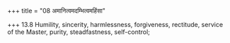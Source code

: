+++
title = "08 अमानित्वमदम्भित्वमहिंसा"

+++
13.8 Humility, sincerity, harmlessness, forgiveness, rectitude, service
of the Master, purity, steadfastness, self-control;
